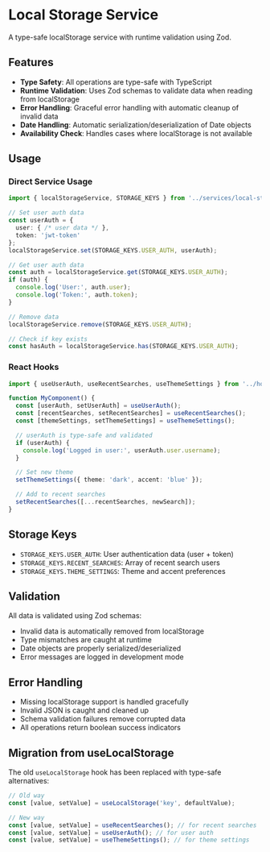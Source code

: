 # Local Storage Service

A type-safe localStorage service with runtime validation using Zod.

## Features

- **Type Safety**: All operations are type-safe with TypeScript
- **Runtime Validation**: Uses Zod schemas to validate data when reading from localStorage
- **Error Handling**: Graceful error handling with automatic cleanup of invalid data
- **Date Handling**: Automatic serialization/deserialization of Date objects
- **Availability Check**: Handles cases where localStorage is not available

## Usage

### Direct Service Usage

```typescript
import { localStorageService, STORAGE_KEYS } from '../services/local-storage.service';

// Set user auth data
const userAuth = {
  user: { /* user data */ },
  token: 'jwt-token'
};
localStorageService.set(STORAGE_KEYS.USER_AUTH, userAuth);

// Get user auth data
const auth = localStorageService.get(STORAGE_KEYS.USER_AUTH);
if (auth) {
  console.log('User:', auth.user);
  console.log('Token:', auth.token);
}

// Remove data
localStorageService.remove(STORAGE_KEYS.USER_AUTH);

// Check if key exists
const hasAuth = localStorageService.has(STORAGE_KEYS.USER_AUTH);
```

### React Hooks

```typescript
import { useUserAuth, useRecentSearches, useThemeSettings } from '../hooks/useLocalStorageService';

function MyComponent() {
  const [userAuth, setUserAuth] = useUserAuth();
  const [recentSearches, setRecentSearches] = useRecentSearches();
  const [themeSettings, setThemeSettings] = useThemeSettings();

  // userAuth is type-safe and validated
  if (userAuth) {
    console.log('Logged in user:', userAuth.user.username);
  }

  // Set new theme
  setThemeSettings({ theme: 'dark', accent: 'blue' });

  // Add to recent searches
  setRecentSearches([...recentSearches, newSearch]);
}
```

## Storage Keys

- `STORAGE_KEYS.USER_AUTH`: User authentication data (user + token)
- `STORAGE_KEYS.RECENT_SEARCHES`: Array of recent search users
- `STORAGE_KEYS.THEME_SETTINGS`: Theme and accent preferences

## Validation

All data is validated using Zod schemas:

- Invalid data is automatically removed from localStorage
- Type mismatches are caught at runtime
- Date objects are properly serialized/deserialized
- Error messages are logged in development mode

## Error Handling

- Missing localStorage support is handled gracefully
- Invalid JSON is caught and cleaned up
- Schema validation failures remove corrupted data
- All operations return boolean success indicators

## Migration from useLocalStorage

The old `useLocalStorage` hook has been replaced with type-safe alternatives:

```typescript
// Old way
const [value, setValue] = useLocalStorage('key', defaultValue);

// New way
const [value, setValue] = useRecentSearches(); // for recent searches
const [value, setValue] = useUserAuth(); // for user auth
const [value, setValue] = useThemeSettings(); // for theme settings
```
